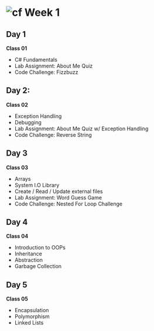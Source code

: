 ![cf](http://i.imgur.com/7v5ASc8.png) Week 1
=====================================

## Day 1

**Class 01**
* C# Fundamentals
* Lab Assignment: About Me Quiz
* Code Challenge: Fizzbuzz

## Day 2:
**Class 02**
* Exception Handling
* Debugging
* Lab Assignment: About Me Quiz w/ Exception Handling
* Code Challenge: Reverse String

## Day 3
**Class 03**
* Arrays
* System I.O Library
* Create / Read / Update external files
* Lab Assignment: Word Guess Game
* Code Challenge: Nested For Loop Challenge

## Day 4
**Class 04**
* Introduction to OOPs
* Inheritance
* Abstraction
* Garbage Collection

## Day 5
**Class 05**
* Encapsulation
* Polymorphism
* Linked Lists